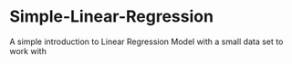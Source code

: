 # Simple-Linear-Regression
A simple introduction to Linear Regression Model with a small data set to work with
